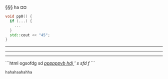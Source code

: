 
§§§
ha 
¤¤

```c++
void pp0() {
  if (...) {
    ...
  }
  std::cout << "45";
}

```
***
---
<hr/>
```html
ogsofdg
<c>
  sd
  <i n="">
    <u v="2233" k="fhlhkhjfhj">
      ppppppvb hdj
    </u>'
    s
    sfd f
  </i>
</c>
```

`hahahaahahha`
